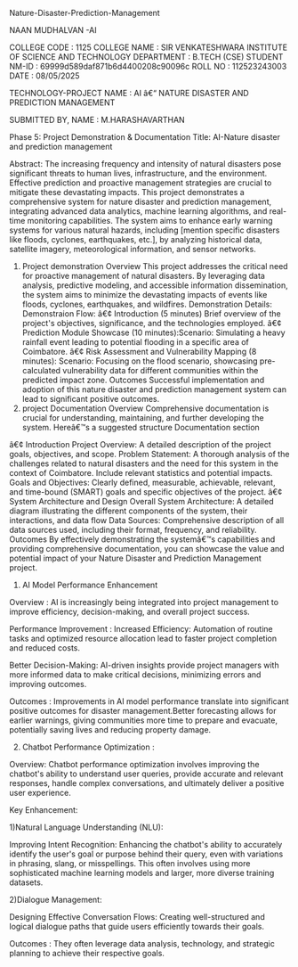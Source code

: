 Nature-Disaster-Prediction-Management

NAAN MUDHALVAN -AI

COLLEGE CODE	:	1125
COLLEGE NAME	:	SIR VENKATESHWARA INSTITUTE 							OF SCIENCE AND TECHNOLOGY
DEPARTMENT		:	B.TECH (CSE)
STUDENT NM-ID	:	69999d589daf871b6d4400208c90096c
ROLL NO			:	112523243003
DATE			:	08/05/2025

TECHNOLOGY-PROJECT NAME : 
AI â€“ NATURE DISASTER AND PREDICTION MANAGEMENT 

SUBMITTED BY,
NAME : M.HARASHAVARTHAN





Phase 5: Project Demonstration & Documentation
Title: AI-Nature disaster and prediction management

Abstract:
The increasing frequency and intensity of natural disasters pose significant threats to human lives, infrastructure, and the environment. Effective prediction and proactive management strategies are crucial to mitigate these devastating impacts. This project demonstrates a comprehensive system for nature disaster and prediction management, integrating advanced data analytics, machine learning algorithms, and real-time monitoring capabilities. The system aims to enhance early warning systems for various natural hazards, including [mention specific disasters like floods, cyclones, earthquakes, etc.], by analyzing historical data, satellite imagery, meteorological information, and sensor networks. 
1.	Project demonstration 
Overview
 This project addresses the critical need for proactive management of natural disasters. By leveraging data analysis, predictive modeling, and accessible information dissemination, the system aims to minimize the devastating impacts of events like floods, cyclones, earthquakes, and wildfires.
Demonstration Details:
Demonstraion Flow:
â€¢	Introduction (5 minutes)
Brief overview of the project's objectives, significance, and the technologies employed.
â€¢	Prediction Module Showcase (10 minutes):Scenario: Simulating a heavy rainfall event leading to potential flooding in a specific area of Coimbatore.
â€¢	Risk Assessment and Vulnerability Mapping (8 minutes): Scenario: Focusing on the flood scenario, showcasing pre-calculated vulnerability data for different communities within the predicted impact zone.
Outcomes 
Successful implementation and adoption of this nature disaster and prediction management system can lead to significant positive outcomes.
2.	project Documentation
Overview 
Comprehensive documentation is crucial for understanding, maintaining, and further developing the system. Hereâ€™s a suggested structure
Documentation section 

â€¢	Introduction
 Project Overview: A detailed description of the project goals, objectives, and scope.
    Problem Statement: A thorough analysis of the challenges related to natural disasters and the need for this system in the context of Coimbatore. Include relevant statistics and potential impacts.
     Goals and Objectives: Clearly defined, measurable, achievable, relevant, and time-bound (SMART) goals and specific objectives of the project.
â€¢	System Architecture and Design
 Overall System Architecture: A detailed diagram illustrating the different components of the system, their interactions, and data flow
  Data Sources: Comprehensive description of all data sources used, including their format, frequency, and reliability.
Outcomes 
By effectively demonstrating the systemâ€™s capabilities and providing comprehensive documentation, you can showcase the value and potential impact of your Nature Disaster and Prediction Management project.


1) AI Model Performance Enhancement

Overview :
AI is increasingly being integrated into project management to improve efficiency, decision-making, and overall project success.

Performance Improvement :
Increased Efficiency: Automation of routine tasks and optimized resource allocation lead to faster project completion and reduced costs.

Better Decision-Making: 
AI-driven insights provide project managers with more informed data to make critical decisions, minimizing errors and improving outcomes.

Outcomes :
Improvements in AI model performance translate into significant positive outcomes for disaster management.Better forecasting allows for earlier warnings, giving communities more time to prepare and evacuate, potentially saving lives and reducing property damage.

2) Chatbot Performance Optimization :

Overview:
Chatbot performance optimization involves improving the chatbot's ability to understand user queries, provide accurate and relevant responses, handle complex conversations, and ultimately deliver a positive user experience.

 Key Enhancement:
  
 1)Natural Language Understanding (NLU):

Improving Intent Recognition: Enhancing the chatbot's ability to accurately identify the user's goal or purpose behind their query, even with variations in phrasing, slang, or misspellings. This often involves using more sophisticated machine learning models and larger, more diverse training datasets.



2)Dialogue Management:

Designing Effective Conversation Flows: Creating well-structured and logical dialogue paths that guide users efficiently towards their goals.

Outcomes :
They often leverage data analysis, technology, and strategic planning to achieve their respective goals.
